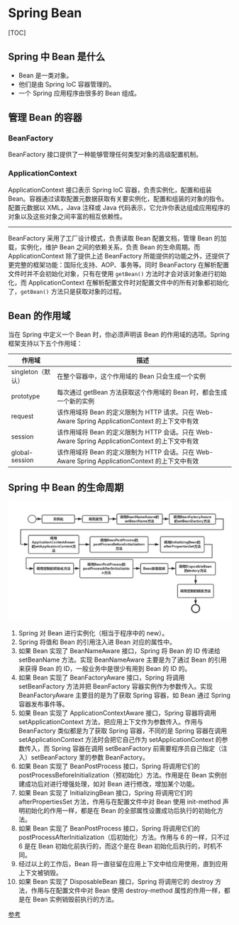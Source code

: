 # Spring Bean

[TOC]

## Spring 中 Bean 是什么

- Bean 是一类对象。
- 他们是由 Spring IoC 容器管理的。
- 一个 Spring 应用程序由很多的 Bean 组成。

## 管理 Bean 的容器

### BeanFactory

BeanFactory 接口提供了一种能够管理任何类型对象的高级配置机制。

### ApplicationContext

ApplicationContext 接口表示 Spring IoC 容器，负责实例化，配置和组装 Bean。容器通过读取配置元数据获取有关要实例化，配置和组装的对象的指令。配置元数据以 XML，Java 注释或 Java 代码表示，它允许你表达组成应用程序的对象以及这些对象之间丰富的相互依赖性。

---

BeanFactory 采用了工厂设计模式，负责读取 Bean 配置文档，管理 Bean 的加载，实例化，维护 Bean 之间的依赖关系，负责 Bean 的生命周期。而 ApplicationContext 除了提供上述 BeanFactory 所能提供的功能之外，还提供了更完整的框架功能：国际化支持、AOP、事务等。同时 BeanFactory 在解析配置文件时并不会初始化对象，只有在使用 `getBean()` 方法时才会对该对象进行初始化，而 ApplicationContext 在解析配置文件时对配置文件中的所有对象都初始化了，`getBean()` 方法只是获取对象的过程。

## Bean 的作用域

当在 Spring 中定义一个 Bean 时，你必须声明该 Bean 的作用域的选项。Spring 框架支持以下五个作用域：

|      作用域       |                                            描述                                             |
| ---------------- | ------------------------------------------------------------------------------------------- |
| singleton（默认） | 在整个容器中，这个作用域的 Bean 只会生成一个实例                                                |
| prototype        | 每次通过 getBean 方法获取这个作用域的 Bean 时，都会生成一个新的实例                            |
| request          | 该作用域将 Bean 的定义限制为 HTTP 请求。只在 Web-Aware Spring ApplicationContext 的上下文中有效 |
| session          | 该作用域将 Bean 的定义限制为 HTTP 会话。只在 Web-Aware Spring ApplicationContext 的上下文中有效 |
| global-session   | 该作用域将 Bean 的定义限制为 HTTP 会话。只在 Web-Aware Spring ApplicationContext 的上下文中有效 |

## Spring 中 Bean 的生命周期

![](images/20190831151454609_13105.png)

1. Spring 对 Bean 进行实例化（相当于程序中的 new）。
2. Spring 将值和 Bean 的引用注入进 Bean 对应的属性中。
3. 如果 Bean 实现了 BeanNameAware 接口，Spring 将 Bean 的 ID 传递给 setBeanName 方法。实现 BeanNameAware 主要是为了通过 Bean 的引用来获得 Bean 的 ID，一般业务中是很少有用到 Bean 的 ID 的。
4. 如果 Bean 实现了 BeanFactoryAware 接口，Spring 将调用 setBeanFactory 方法并把 BeanFactory 容器实例作为参数传入。实现 BeanFactoryAware 主要目的是为了获取 Spring 容器，如 Bean 通过 Spring 容器发布事件等。
5. 如果 Bean 实现了 ApplicationContextAware 接口，Spring 容器将调用 setApplicationContext 方法，把应用上下文作为参数传入。作用与 BeanFactory 类似都是为了获取 Spring 容器，不同的是 Spring 容器在调用 setApplicationContext 方法时会把它自己作为 setApplicationContext 的参数传入，而 Spring 容器在调用 setBeanFactory 前需要程序员自己指定（注入）setBeanFactory 里的参数 BeanFactory。
6. 如果 Bean 实现了 BeanPostProcess 接口，Spring 将调用它们的 postProcessBeforeInitialization（预初始化）方法。作用是在 Bean 实例创建成功后对进行增强处理，如对 Bean 进行修改，增加某个功能。
7. 如果 Bean 实现了 InitializingBean 接口，Spring 将调用它们的 afterPropertiesSet 方法，作用与在配置文件中对 Bean 使用 init-method 声明初始化的作用一样，都是在 Bean 的全部属性设置成功后执行的初始化方法。
8. 如果 Bean 实现了 BeanPostProcess 接口，Spring 将调用它们的 postProcessAfterInitialization（后初始化）方法。作用与 6 的一样，只不过 6 是在 Bean 初始化前执行的，而这个是在 Bean 初始化后执行的，时机不同。
9. 经过以上的工作后，Bean 将一直驻留在应用上下文中给应用使用，直到应用上下文被销毁。
10. 如果 Bean 实现了 DisposableBean 接口，Spring 将调用它的 destroy 方法，作用与在配置文件中对 Bean 使用 destroy-method 属性的作用一样，都是在 Bean 实例销毁前执行的方法。

[参考](https://www.zhihu.com/question/38597960/answer/77600561)